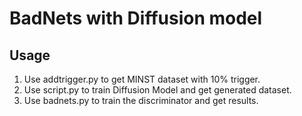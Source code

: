 # BadNets with Diffusion model

## Usage
1. Use addtrigger.py to get MINST dataset with 10% trigger.
2. Use script.py to train Diffusion Model and get generated dataset.
3. Use badnets.py to train the discriminator and get results.